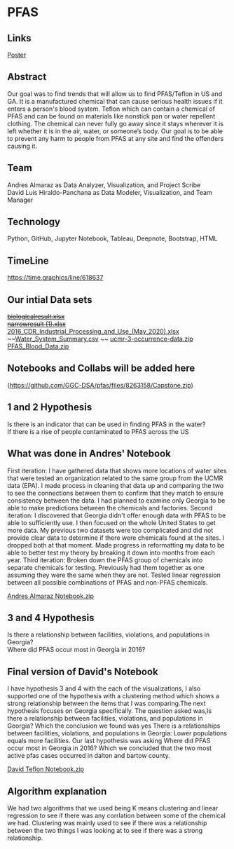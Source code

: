 # PFAS
## Links

[Poster](https://github.com/GGC-DSA/pfas/files/8636794/CREATE.Poster.pdf)


## Abstract 
Our goal was to find trends that will allow us to find PFAS/Teflon in US and GA. It is a manufactured chemical that can cause serious health issues if it enters a person's blood system. Teflon which can contain a chemical of PFAS and can be found on materials like nonstick pan or water repellent clothing. The chemical can never fully go away since it stays wherever it is left whether it is in the air, water, or someone’s body. Our goal is to be able to prevent any harm to people from PFAS at any site and find the offenders causing it.

## Team
Andres Almaraz as Data Analyzer, Visualization, and Project Scribe  
David Luis Hiraldo-Panchana as Data Modeler, Visualization, and Team Manager

## Technology
Python, GitHub, Jupyter Notebook, Tableau, Deepnote, Bootstrap, HTML


## TimeLine 
https://time.graphics/line/618637

## Our intial Data sets 
~~[biologicalresult.xlsx](https://github.com/GGC-DSA/pfas/files/8076303/biologicalresult.xlsx)~~  
~~[narrowresult (1).xlsx](https://github.com/GGC-DSA/pfas/files/8076304/narrowresult.1.xlsx)~~  
[2016_CDR_Industrial_Processing_and_Use_(May_2020).xlsx](https://github.com/GGC-DSA/pfas/files/8076312/2016_CDR_Industrial_Processing_and_Use_.May_2020.xlsx)  
~~[Water_System_Summary.csv](https://github.com/GGC-DSA/pfas/files/8076308/Water_System_Summary.csv)  ~~
[ucmr-3-occurrence-data.zip](https://github.com/GGC-DSA/pfas/files/8076314/ucmr-3-occurrence-data.zip)  
[PFAS_Blood_Data.zip](https://github.com/GGC-DSA/pfas/files/8608164/PFAS_Blood_Data.zip)

## Notebooks and Collabs will be added here
(https://github.com/GGC-DSA/pfas/files/8263158/Capstone.zip)

## 1 and 2 Hypothesis
Is there is an indicator that can be used in finding PFAS in the water?  
If there is a rise of people contaminated to PFAS across the US

## What was done in Andres' Notebook
First iteration: I have gathered data that shows more locations of water sites that were tested an organization related to the same group from the UCMR data (EPA). I made process in cleaning that data up and comparing the two to see the connections between them to confirm that they match to ensure consistency between the data. I had planned to examine only Georgia to be able to make predictions between the chemicals and factories.
Second iteration: I discovered that Georgia didn't offer enough data with PFAS to be able to sufficiently use. I then focused on the whole United States to get more data. My previous two datasets were too complicated and did not provide clear data to determine if there were chemicals found at the sites. I dropped both at that moment. Made progress in reformatting my data to be able to better test my theory by breaking it down into months from each year.
Third iteration: Broken down the PFAS group of chemicals into separate chemicals for testing. Previously had them together as one assuming they were the same when they are not. Tested linear regression between all possible combinations of PFAS and non-PFAS chemicals.

[Andres Almaraz Notebook.zip](https://github.com/GGC-DSA/pfas/files/8173448/Andres.Almaraz.Notebook.zip)

## 3 and 4 Hypothesis
Is there a relationship between facilities, violations, and populations in Georgia?  
Where did PFAS occur most in Georgia in 2016?

## Final version of David's Notebook
I have hypothesis 3 and 4 with the each of the visualizations, I also supported one of the hypothesis with a clustering method which shows a strong relationship between the items that I was comparing.The next hypothesis focuses on Georgia specifically. The question asked was,Is there a relationship between facilities, violations, and populations in Georgia? Which the conclusion we found was yes There is a relationships between facilities, violations, and populations in Georgia: Lower populations equals more facilities.
Our last hypothesis was asking Where did PFAS occur most in Georgia in 2016? Which we concluded that the two most active pfas cases occurred in dalton and bartow county.

[David Teflon Notebook.zip](https://github.com/GGC-DSA/pfas/files/8172962/David.Teflon.Notebook.zip)

## Algorithm explanation
We had two algorithms that we used being K means clustering and linear regression to see if there was any corrlation between some of the chemical we had. Clustering was mainly used to see if there was a relationship between the two things I was looking at to see if there was a strong relationship.



